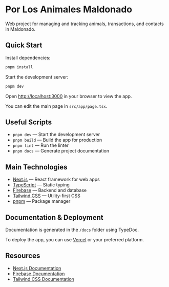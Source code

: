 

# Por Los Animales Maldonado

Web project for managing and tracking animals, transactions, and contacts in Maldonado.

## Quick Start

Install dependencies:

```bash
pnpm install
```

Start the development server:

```bash
pnpm dev
```

Open [http://localhost:3000](http://localhost:3000) in your browser to view the app.

You can edit the main page in `src/app/page.tsx`.

## Useful Scripts

- `pnpm dev` — Start the development server
- `pnpm build` — Build the app for production
- `pnpm lint` — Run the linter
- `pnpm docs` — Generate project documentation

## Main Technologies

- [Next.js](https://nextjs.org/) — React framework for web apps
- [TypeScript](https://www.typescriptlang.org/) — Static typing
- [Firebase](https://firebase.google.com/) — Backend and database
- [Tailwind CSS](https://tailwindcss.com/) — Utility-first CSS
- [pnpm](https://pnpm.io/) — Package manager

## Documentation & Deployment

Documentation is generated in the `/docs` folder using TypeDoc.

To deploy the app, you can use [Vercel](https://vercel.com/) or your preferred platform.

## Resources

- [Next.js Documentation](https://nextjs.org/docs)
- [Firebase Documentation](https://firebase.google.com/docs)
- [Tailwind CSS Documentation](https://tailwindcss.com/docs)
